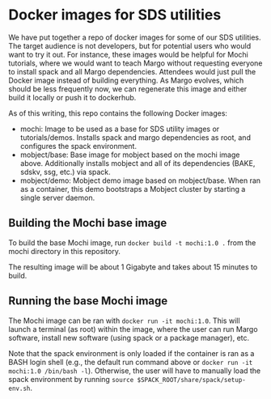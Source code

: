 # Docker images for SDS utilities

We have put together a repo of docker images for some of our SDS utilities.
The target audience is not developers, but for potential users who would want
to try it out. For instance, these images would be helpful for Mochi tutorials,
where we would want to teach Margo without requesting everyone to install spack
and all Margo dependencies.  Attendees would just pull the Docker image instead
of building everything.  As Margo evolves, which should be less frequently now,
we can regenerate this image and either build it locally or push it to dockerhub.

As of this writing, this repo contains the following Docker images:

+ mochi: Image to be used as a base for SDS utility images or tutorials/demos.
         Installs spack and margo dependencies as root, and configures the spack
         environment.
+ mobject/base: Base image for mobject based on the mochi image above. Additionally
                installs mobject and all of its dependencies (BAKE, sdskv, ssg, etc.)
                via spack.
+ mobject/demo: Mobject demo image based on mobject/base. When ran as a container,
                this demo bootstraps a Mobject cluster by starting a single server
                daemon.

## Building the Mochi base image

To build the base Mochi image, run `docker build -t mochi:1.0 .` from the mochi
directory in this repository.

The resulting image will be about 1 Gigabyte and takes about 15 minutes to
build.

## Running the base Mochi image

The Mochi image can be ran with `docker run -it mochi:1.0`. This will launch
a terminal (as root) within the image, where the user can run Margo software,
install new software (using spack or a package manager), etc.

Note that the spack environment is only loaded if the container is ran as a BASH
login shell (e.g., the default run command above or
`docker run -it mochi:1.0 /bin/bash -l`). Otherwise, the user will have to
manually load the spack environment by running
`source $SPACK_ROOT/share/spack/setup-env.sh`.
